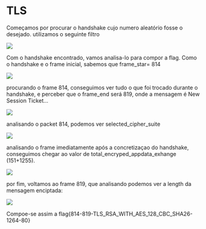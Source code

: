 # TLS

Começamos por procurar o handshake cujo numero aleatório fosse o desejado. utilizamos o seguinte filtro

![](../pictures/tls_pic1.png)

Com o handshake encontrado, vamos analisa-lo para compor a flag.
Como o handshake e o frame inicial, sabemos que frame_star= 814

![](../pictures/tls_pic2.png)

procurando o frame 814, conseguimos ver tudo o que foi trocado durante o handshake, e perceber que o frame_end será 819, onde a mensagem é New Session Ticket...

![](../pictures/tls_pic3.png)

analisando o packet 814, podemos ver selected_cipher_suite

![](../pictures/tls_pic4.png)

analisando o frame imediatamente após a concretizaçao do handshake, conseguimos chegar ao valor de total_encryped_appdata_exhange (151+1255).

![](../pictures/tls_pic5.png)

por fim, voltamos ao frame 819, que analisando podemos ver a length da mensagem enciptada:

![](../pictures/tls_pic6.png)

Compoe-se assim a flag{814-819-TLS_RSA_WITH_AES_128_CBC_SHA26-1264-80}

